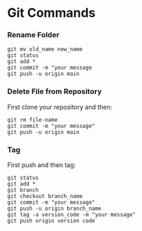 # Git Commands

### Rename Folder

```
git mv old_name new_name
git status
git add *
git commit -m "your message
git push -u origin main
```
### Delete File from Repository

First clone your repository and then:

```
git rm file-name
git commit -m "your message"
git push -u origin main
```

### Tag

First push and then tag:

```
git status
git add *
git branch
git checkout branch_name
git commit -m "your message"
git push -u origin branch_name
git tag -a version_code -m "your message"
git push origin version code
```
